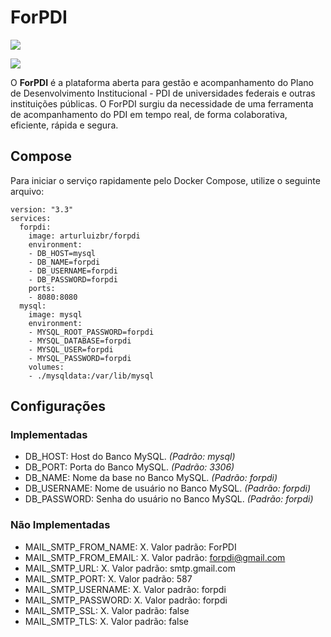 # ForPDI

[![](https://images.microbadger.com/badges/image/arturluizbr/forpdi.svg)](https://microbadger.com/images/arturluizbr/forpdi "Get your own image badge on microbadger.com")

[![](https://images.microbadger.com/badges/version/arturluizbr/forpdi.svg)](https://microbadger.com/images/arturluizbr/forpdi "Get your own version badge on microbadger.com")

O **ForPDI** é a plataforma aberta para gestão e acompanhamento do Plano de Desenvolvimento Institucional - PDI de universidades federais e outras instituições públicas. O ForPDI surgiu da necessidade de uma ferramenta de acompanhamento do PDI em tempo real, de forma colaborativa, eficiente, rápida e segura.

## Compose
Para iniciar o serviço rapidamente pelo Docker Compose, utilize o seguinte arquivo:

```
version: "3.3"
services:
  forpdi:
    image: arturluizbr/forpdi
    environment:
    - DB_HOST=mysql
    - DB_NAME=forpdi
    - DB_USERNAME=forpdi
    - DB_PASSWORD=forpdi
    ports:
    - 8080:8080
  mysql:
    image: mysql
    environment:
    - MYSQL_ROOT_PASSWORD=forpdi
    - MYSQL_DATABASE=forpdi
    - MYSQL_USER=forpdi
    - MYSQL_PASSWORD=forpdi
    volumes:
    - ./mysqldata:/var/lib/mysql
```


## Configurações

### Implementadas
- DB_HOST: Host do Banco MySQL. *(Padrão: mysql)*
- DB_PORT: Porta do Banco MySQL. *(Padrão: 3306)*
- DB_NAME: Nome da base no Banco MySQL. *(Padrão: forpdi)*
- DB_USERNAME: Nome de usuário no Banco MySQL. *(Padrão: forpdi)*
- DB_PASSWORD: Senha do usuário no Banco MySQL. *(Padrão: forpdi)*

### Não Implementadas
- MAIL_SMTP_FROM_NAME: X. Valor padrão: ForPDI
- MAIL_SMTP_FROM_EMAIL: X. Valor padrão: forpdi@gmail.com
- MAIL_SMTP_URL: X. Valor padrão: smtp.gmail.com
- MAIL_SMTP_PORT: X. Valor padrão: 587
- MAIL_SMTP_USERNAME: X. Valor padrão: forpdi
- MAIL_SMTP_PASSWORD: X. Valor padrão: forpdi
- MAIL_SMTP_SSL: X. Valor padrão: false
- MAIL_SMTP_TLS: X. Valor padrão: false
